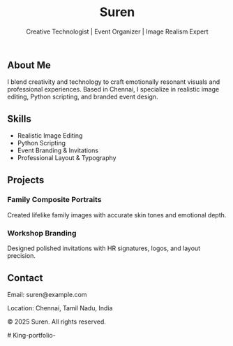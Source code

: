 <!DOCTYPE html>
<html lang="en">
<head>
  <meta charset="UTF-8" />
  <meta name="viewport" content="width=device-width, initial-scale=1.0" />
  <title>Suren's Portfolio</title>
</head>
<body>
  <header>
    <h1>Suren</h1>
    <p>Creative Technologist | Event Organizer | Image Realism Expert</p>
  </header>

  <section>
    <h2>About Me</h2>
    <p>I blend creativity and technology to craft emotionally resonant visuals and professional experiences. Based in Chennai, I specialize in realistic image editing, Python scripting, and branded event design.</p>
  </section>

  <section>
    <h2>Skills</h2>
    <ul>
      <li>Realistic Image Editing</li>
      <li>Python Scripting</li>
      <li>Event Branding & Invitations</li>
      <li>Professional Layout & Typography</li>
    </ul>
  </section>

  <section>
    <h2>Projects</h2>
    <div class="project">
      <h3>Family Composite Portraits</h3>
      <p>Created lifelike family images with accurate skin tones and emotional depth.</p>
    </div>
    <div class="project">
      <h3>Workshop Branding</h3>
      <p>Designed polished invitations with HR signatures, logos, and layout precision.</p>
    </div>
  </section>

  <section>
    <h2>Contact</h2>
    <p>Email: suren@example.com</p>
    <p>Location: Chennai, Tamil Nadu, India</p>
  </section>

  <footer>
    <p>© 2025 Suren. All rights reserved.</p>
  </footer>
</body>
</html># King-portfolio-
